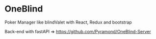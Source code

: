 # OneBlind
 Poker Manager like blindValet with React, Redux and bootstrap

 Back-end with fastAPI => https://github.com/Pyramond/OneBlind-Server